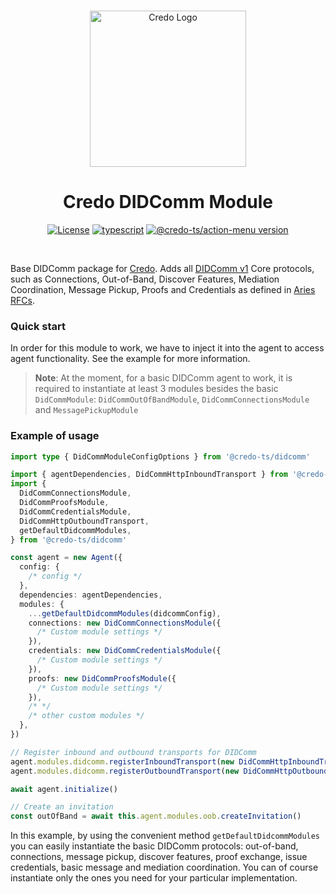 <p align="center">
  <br />
  <img
    alt="Credo Logo"
    src="https://github.com/openwallet-foundation/credo-ts/blob/c7886cb8377ceb8ee4efe8d264211e561a75072d/images/credo-logo.png"
    height="250px"
  />
</p>
<h1 align="center"><b>Credo DIDComm Module</b></h1>
<p align="center">
  <a
    href="https://raw.githubusercontent.com/openwallet-foundation/credo-ts/main/LICENSE"
    ><img
      alt="License"
      src="https://img.shields.io/badge/License-Apache%202.0-blue.svg"
  /></a>
  <a href="https://www.typescriptlang.org/"
    ><img
      alt="typescript"
      src="https://img.shields.io/badge/%3C%2F%3E-TypeScript-%230074c1.svg"
  /></a>
    <a href="https://www.npmjs.com/package/@credo-ts/action-menu"
    ><img
      alt="@credo-ts/action-menu version"
      src="https://img.shields.io/npm/v/@credo-ts/action-menu"
  /></a>

</p>
<br />

Base DIDComm package for [Credo](https://github.com/openwallet-foundation/credo-ts.git). Adds all [DIDComm v1](https://hyperledger.github.io/aries-rfcs/latest/concepts/0005-didcomm/) Core protocols, such as Connections, Out-of-Band, Discover Features, Mediation Coordination, Message Pickup, Proofs and Credentials as defined in [Aries RFCs](https://github.com/hyperledger/aries-rfcs/tree/main/features).

### Quick start

In order for this module to work, we have to inject it into the agent to access agent functionality. See the example for more information.

> **Note**: At the moment, for a basic DIDComm agent to work, it is required to instantiate at least 3 modules besides the basic `DidCommModule`: `DidCommOutOfBandModule`, `DidCommConnectionsModule` and `MessagePickupModule`

### Example of usage

```ts
import type { DidCommModuleConfigOptions } from '@credo-ts/didcomm'

import { agentDependencies, DidCommHttpInboundTransport } from '@credo-ts/node'
import {
  DidCommConnectionsModule,
  DidCommProofsModule,
  DidCommCredentialsModule,
  DidCommHttpOutboundTransport,
  getDefaultDidcommModules,
} from '@credo-ts/didcomm'

const agent = new Agent({
  config: {
    /* config */
  },
  dependencies: agentDependencies,
  modules: {
    ...getDefaultDidcommModules(didcommConfig),
    connections: new DidCommConnectionsModule({
      /* Custom module settings */
    }),
    credentials: new DidCommCredentialsModule({
      /* Custom module settings */
    }),
    proofs: new DidCommProofsModule({
      /* Custom module settings */
    }),
    /* */
    /* other custom modules */
  },
})

// Register inbound and outbound transports for DIDComm
agent.modules.didcomm.registerInboundTransport(new DidCommHttpInboundTransport({ port }))
agent.modules.didcomm.registerOutboundTransport(new DidCommHttpOutboundTransport())

await agent.initialize()

// Create an invitation
const outOfBand = await this.agent.modules.oob.createInvitation()
```

In this example, by using the convenient method `getDefaultDidcommModules` you can easily instantiate the basic DIDComm protocols: out-of-band, connections, message pickup, discover features, proof exchange, issue credentials, basic message and mediation coordination. You can of course instantiate only the ones you need for your particular implementation.
